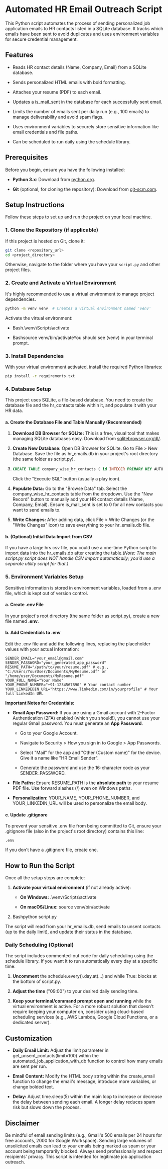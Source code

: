 Automated HR Email Outreach Script
==================================

This Python script automates the process of sending personalized job application emails to HR contacts listed in a SQLite database. It tracks which emails have been sent to avoid duplicates and uses environment variables for secure credential management.

Features
--------

*   Reads HR contact details (Name, Company, Email) from a SQLite database.
    
*   Sends personalized HTML emails with bold formatting.
    
*   Attaches your resume (PDF) to each email.
    
*   Updates a is_mail_sent in the database for each successfully sent email.
    
*   Limits the number of emails sent per daily run (e.g., 100 emails) to manage deliverability and avoid spam flags.
    
*   Uses environment variables to securely store sensitive information like email credentials and file paths.
    
*   Can be scheduled to run daily using the schedule library.
    

Prerequisites
-------------

Before you begin, ensure you have the following installed:

*   **Python 3.x**: Download from [python.org](https://www.python.org/downloads/).
    
*   **Git** (optional, for cloning the repository): Download from [git-scm.com](https://git-scm.com/downloads).
    

Setup Instructions
------------------

Follow these steps to set up and run the project on your local machine.

### 1\. Clone the Repository (if applicable)

If this project is hosted on Git, clone it:
```bash 
git clone <repository_url> 
cd <project_directory>
```

Otherwise, navigate to the folder where you have your `script.py` and other project files.

### 2\. Create and Activate a Virtual Environment

It's highly recommended to use a virtual environment to manage project dependencies.

```bash 
python -m venv venv  # Creates a virtual environment named 'venv'
```

Activate the virtual environment:

*   Bash.\\venv\\Scripts\\activate
    
*   Bashsource venv/bin/activateYou should see (venv) in your terminal prompt.
    

### 3\. Install Dependencies

With your virtual environment activated, install the required Python libraries:

```bash 
pip install -r requirements.txt
```

### 4\. Database Setup

This project uses SQLite, a file-based database. You need to create the database file and the hr\_contacts table within it, and populate it with your HR data.

#### a. Create the Database File and Table Manually (Recommended)

1.  **Download DB Browser for SQLite:** This is a free, visual tool that makes managing SQLite databases easy. Download from [sqlitebrowser.org/dl/](https://sqlitebrowser.org/dl/).
    
2.  **Create New Database:** Open DB Browser for SQLite. Go to File > New Database. Save the file as hr_emails.db in your project's root directory (the same folder as script.py).
    
3.  ```sql
    CREATE TABLE company_wise_hr_contacts ( id INTEGER PRIMARY KEY AUTOINCREMENT, name TEXT, company TEXT, email TEXT UNIQUE, is_mail_sent INTEGER DEFAULT 0, last_sent_date TEXT);
    ```
    Click the "Execute SQL" button (usually a play icon).
    
4.  **Populate Data:** Go to the "Browse Data" tab. Select the company_wise_hr_contacts table from the dropdown. Use the "New Record" button to manually add your HR contact details (Name, Company, Email). Ensure is_mail_sent is set to 0 for all new contacts you want to send emails to.
    
5.  **Write Changes:** After adding data, click File > Write Changes (or the "Write Changes" icon) to save everything to your hr_emails.db file.
    

#### b. (Optional) Initial Data Import from CSV

If you have a large hrs.csv file, you could use a one-time Python script to import data into the hr_emails.db after creating the table._(Note: The main script.py script does NOT handle CSV import automatically; you'd use a separate utility script for that.)_

### 5\. Environment Variables Setup

Sensitive information is stored in environment variables, loaded from a .env file, which is kept out of version control.

#### a. Create .env File

In your project's root directory (the same folder as script.py), create a new file named **.env**.

#### b. Add Credentials to .env

Edit the .env file and add the following lines, replacing the placeholder values with your actual information:
```plain
SENDER_EMAIL="your_email@gmail.com" 
SENDER_PASSWORD="your_generated_app_password"  
RESUME_PATH="/path/to/your/resume.pdf" # e.g., "C:/Users/YourUser/Documents/MyResume.pdf" or "/home/user/Documents/MyResume.pdf"  
YOUR_FULL_NAME="Your Name"  
YOUR_PHONE_NUMBER="+91-1234567890" # Your contact number  
YOUR_LINKEDEDIN_URL="https://www.linkedin.com/in/yourprofile" # Your full LinkedIn URL  
  ```

**Important Notes for Credentials:**

*   **Gmail App Password:** If you are using a Gmail account with 2-Factor Authentication (2FA) enabled (which you should!), you cannot use your regular Gmail password. You must generate an **App Password**.
    
    *   Go to your Google Account.
        
    *   Navigate to Security > How you sign in to Google > App Passwords.
        
    *   Select "Mail" for the app and "Other (Custom name)" for the device. Give it a name like "HR Email Sender".
        
    *   Generate the password and use the 16-character code as your SENDER_PASSWORD.
        
*   **File Paths:** Ensure RESUME_PATH is the **absolute path** to your resume PDF file. Use forward slashes (/) even on Windows paths.
    
*   **Personalization:** YOUR_NAME, YOUR_PHONE_NUMBER, and YOUR_LINKEDIN_URL will be used to personalize the email body.
    

#### c. Update .gitignore

To prevent your sensitive .env file from being committed to Git, ensure your .gitignore file (also in the project's root directory) contains this line:

```plain
.env
```

If you don't have a .gitignore file, create one.

How to Run the Script
---------------------

Once all the setup steps are complete:

1.  **Activate your virtual environment** (if not already active):
    
    *   **On Windows:** .\\venv\\Scripts\\activate
        
    *   **On macOS/Linux:** source venv/bin/activate
        
2.  Bashpython script.py
    

The script will read from your hr_emails.db, send emails to unsent contacts (up to the daily limit), and update their status in the database.

### Daily Scheduling (Optional)

The script includes commented-out code for daily scheduling using the schedule library. If you want it to run automatically every day at a specific time:

1.  **Uncomment** the schedule.every().day.at(...) and while True: blocks at the bottom of script.py.
    
2.  **Adjust the time** ("09:00") to your desired daily sending time.
    
3.  **Keep your terminal/command prompt open and running** while the virtual environment is active. For a more robust solution that doesn't require keeping your computer on, consider using cloud-based scheduling services (e.g., AWS Lambda, Google Cloud Functions, or a dedicated server).
    

Customization
-------------

*   **Daily Email Limit:** Adjust the limit parameter in get_unsent_contacts(limit=100) within the automated_job_application_with_db function to control how many emails are sent per run.
    
*   **Email Content:** Modify the HTML body string within the create_email function to change the email's message, introduce more variables, or change bolded text.
    
*   **Delay:** Adjust time.sleep(5) within the main loop to increase or decrease the delay between sending each email. A longer delay reduces spam risk but slows down the process.

        

Disclaimer
----------

Be mindful of email sending limits (e.g., Gmail's 500 emails per 24 hours for free accounts, 2000 for Google Workspace). Sending large volumes of unsolicited emails can lead to your emails being marked as spam or your account being temporarily blocked. Always send professionally and respect recipients' privacy. This script is intended for legitimate job application outreach.
